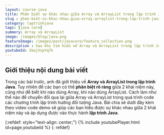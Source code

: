 ```yaml
---
layout: course-java
title: Phân biệt sự khác nhau giữa Array và ArrayList trong lập trình Java
slug : phan-biet-su-khac-nhau-giua-array-arraylist-trong-lap-trinh-java
category: laptrinhjava
tags: [java core]
summery: Array và ArrayList
image: /images/blog/java.png
featureImage: /images/post/javacore/feature_collection.png
description : Sau khi tìm hiểu về Array và ArrayList trong lập trình Java là gì? Trong bài viết này, anh sẽ chia sẻ về sự khác nhau giữa hai khái niệm này. Cùng với video code demo hướng dẫn kèm theo dưới đây sẽ giúp các bạn phân biệt rõ ràng và biết được khi nào cần dùng Array, khi nào dùng ArrayList. Cũng như cách làm như thế nào để chuyển đổi qua lại giữa Array và ArrayList trong quá trình code các chương trình lập trình hướng đối tượng Java. 
youtubeId: SkajVxpYq7k
---
```


## **Giới thiệu nội dung bài viết**

Trong các bài trước, anh đã giới thiệu về <b>Array và ArrayList trong lập trình Java</b>. Tuy nhiên để các bạn có thể <b>phân biệt rõ ràng</b> giữa 2 khái niệm này, cũng như để biết khi nào dùng Array, khi nào dùng ArrayList. Cách làm như thế nào để chuyển đổi qua lại giữa Array và ArrayList trong quá trình code các chương trình lập trình hướng đối tượng Java. Bài chia sẻ dưới đây kèm theo video code demo sẽ giúp các bạn hiểu được sự khác nhau giữa 2 khái niệm này và áp dụng được vào thực hành <b>lập trình Java</b>. 




{:refdef: style="text-align: center;"}
{% include youtubePlayer.html id=page.youtubeId %}
{: refdef}
